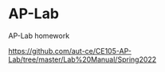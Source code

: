 # AP-Lab
AP-Lab homework 

https://github.com/aut-ce/CE105-AP-Lab/tree/master/Lab%20Manual/Spring2022
